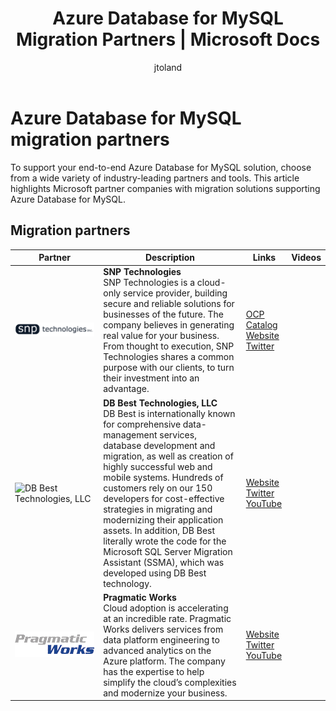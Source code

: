 ﻿---
title: Azure Database for MySQL Migration Partners | Microsoft Docs
description: Lists of third-party migration partners with solutions that support Azure Database for MySQL.
services: mysql
author: jtoland
manager: craigg-msft
ms.service: mysql-database
ms.topic: article
ms.date: 06/08/2018
ms.author: jtoland
---

# Azure Database for MySQL migration partners
To support your end-to-end Azure Database for MySQL solution, choose from a wide variety of industry-leading partners and tools.  This article highlights Microsoft partner companies with migration solutions supporting Azure Database for MySQL.

## Migration partners
| Partner | Description | Links | Videos |
| --- | --- | --- | --- |
| ![SNP Technologies][1] |**SNP Technologies**<br>SNP Technologies is a cloud-only service provider, building secure and reliable solutions for businesses of the future. The company believes in generating real value for your business. From thought to execution, SNP Technologies shares a common purpose with our clients, to turn their investment into an advantage.|[OCP Catalog][snp_ocp_catalog]<br>[Website][snp_website]<br>[Twitter][snp_twitter] | |
| ![DB Best Technologies, LLC][2] |**DB Best Technologies, LLC**<br>DB Best is internationally known for comprehensive data-management services, database development and migration, as well as creation of highly successful web and mobile systems. Hundreds of customers rely on our 150 developers for cost-effective strategies in migrating and modernizing their application assets. In addition, DB Best literally wrote the code for the Microsoft SQL Server Migration Assistant (SSMA), which was developed using DB Best technology.|[Website][dbbest_website]<br>[Twitter][dbbest_twitter]<br>[YouTube][dbbest_youtube] | |
| ![Pragmatic Works][3] |**Pragmatic Works**<br>Cloud adoption is accelerating at an incredible rate. Pragmatic Works delivers services from data platform engineering to advanced analytics on the Azure platform. The company has the expertise to help simplify the cloud’s complexities and modernize your business.|[Website][pragmatic-works_website]<br>[Twitter][pragmatic-works_twitter]<br>[YouTube][pragmatic-works_youtube] | |

<!--Image references-->
[1]: ./media/partner-migration-mysql/SNP_Logo.png
[2]: ./media/partner-migration-mysql/dbbest_Logo.png
[3]: ./media/partner-migration-mysql/logo-pragmatic-works-proper.png

<!--Website links -->
[snp_website]:https://www.snp.com//
[dbbest_website]:https://www.dbbest.com/
[pragmatic-works_website]:https://pragmaticworks.com/

<!--Get Started Links-->
<!--Datasheet Links-->
<!--Marketplace Links -->
[snp_ocp_catalog]:https://msgtm.azurewebsites.net/en-US/Solutions/Solution/8272182d-e372-e711-80f1-3863bb3c06a0/c5ea0afd-84af-e711-80fb-3863bb3ce590

<!--Press links-->

<!--YouTube links-->
[dbbest_youtube]:https://www.youtube.com/user/DBBestTech
[pragmatic-works_youtube]:https://www.youtube.com/user/PragmaticWorks

<!--Twitter links-->
[snp_twitter]:https://twitter.com/snptechnologies
[dbbest_twitter]:https://twitter.com/dbbest_tech
[pragmatic-works_twitter]:https://twitter.com/PragmaticWorks

